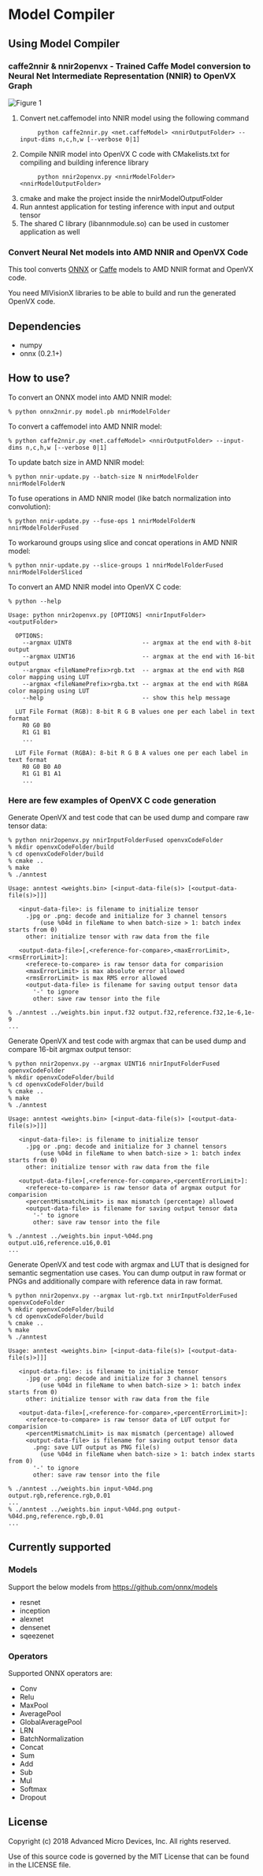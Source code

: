 # Model Compiler

## Using Model Compiler

### caffe2nnir & nnir2openvx - Trained Caffe Model conversion to Neural Net Intermediate Representation (NNIR) to OpenVX Graph

![Figure 1](../docs/images/NetFlow.png "Inference Workflow")

1. Convert net.caffemodel into NNIR model using the following command
   ````
	    python caffe2nnir.py <net.caffeModel> <nnirOutputFolder> --input-dims n,c,h,w [--verbose 0|1]
   ````
2. Compile NNIR model into OpenVX C code with CMakelists.txt for compiling and building inference library
   ````
	    python nnir2openvx.py <nnirModelFolder> <nnirModelOutputFolder>
   ````
3. cmake and make the project inside the nnirModelOutputFolder
4. Run anntest application for testing inference with input and output tensor
5. The shared C library (libannmodule.so) can be used in customer application as well

### Convert Neural Net models into AMD NNIR and OpenVX Code

This tool converts [ONNX](https://onnx.ai/) or [Caffe](http://caffe.berkeleyvision.org/) models to AMD NNIR format and OpenVX code.

You need MIVisionX libraries to be able to build and run the generated OpenVX code.

## Dependencies

* numpy
* onnx (0.2.1+)

## How to use?

To convert an ONNX model into AMD NNIR model:

```
% python onnx2nnir.py model.pb nnirModelFolder
```

To convert a caffemodel into AMD NNIR model:

```
% python caffe2nnir.py <net.caffeModel> <nnirOutputFolder> --input-dims n,c,h,w [--verbose 0|1]
```

To update batch size in AMD NNIR model:
````
% python nnir-update.py --batch-size N nnirModelFolder nnirModelFolderN
````

To fuse operations in AMD NNIR model (like batch normalization into convolution):
````
% python nnir-update.py --fuse-ops 1 nnirModelFolderN nnirModelFolderFused
````

To workaround groups using slice and concat operations in AMD NNIR model:
````
% python nnir-update.py --slice-groups 1 nnirModelFolderFused nnirModelFolderSliced
````

To convert an AMD NNIR model into OpenVX C code:

````
% python --help

Usage: python nnir2openvx.py [OPTIONS] <nnirInputFolder> <outputFolder>

  OPTIONS:
    --argmax UINT8                    -- argmax at the end with 8-bit output
    --argmax UINT16                   -- argmax at the end with 16-bit output
    --argmax <fileNamePrefix>rgb.txt  -- argmax at the end with RGB color mapping using LUT
    --argmax <fileNamePrefix>rgba.txt -- argmax at the end with RGBA color mapping using LUT
    --help                            -- show this help message

  LUT File Format (RGB): 8-bit R G B values one per each label in text format
    R0 G0 B0
    R1 G1 B1
    ...

  LUT File Format (RGBA): 8-bit R G B A values one per each label in text format
    R0 G0 B0 A0
    R1 G1 B1 A1
    ...

````

### Here are few examples of OpenVX C code generation

Generate OpenVX and test code that can be used dump and compare raw tensor data:
````
% python nnir2openvx.py nnirInputFolderFused openvxCodeFolder
% mkdir openvxCodeFolder/build
% cd openvxCodeFolder/build
% cmake ..
% make
% ./anntest

Usage: anntest <weights.bin> [<input-data-file(s)> [<output-data-file(s)>]]]

   <input-data-file>: is filename to initialize tensor
     .jpg or .png: decode and initialize for 3 channel tensors
         (use %04d in fileName to when batch-size > 1: batch index starts from 0)
     other: initialize tensor with raw data from the file

   <output-data-file>[,<reference-for-compare>,<maxErrorLimit>,<rmsErrorLimit>]:
     <referece-to-compare> is raw tensor data for comparision
     <maxErrorLimit> is max absolute error allowed
     <rmsErrorLimit> is max RMS error allowed
     <output-data-file> is filename for saving output tensor data
       '-' to ignore
       other: save raw tensor into the file

% ./anntest ../weights.bin input.f32 output.f32,reference.f32,1e-6,1e-9
...
````

Generate OpenVX and test code with argmax that can be used dump and compare 16-bit argmax output tensor:
````
% python nnir2openvx.py --argmax UINT16 nnirInputFolderFused openvxCodeFolder
% mkdir openvxCodeFolder/build
% cd openvxCodeFolder/build
% cmake ..
% make
% ./anntest

Usage: anntest <weights.bin> [<input-data-file(s)> [<output-data-file(s)>]]]

   <input-data-file>: is filename to initialize tensor
     .jpg or .png: decode and initialize for 3 channel tensors
         (use %04d in fileName to when batch-size > 1: batch index starts from 0)
     other: initialize tensor with raw data from the file

   <output-data-file>[,<reference-for-compare>,<percentErrorLimit>]:
     <referece-to-compare> is raw tensor data of argmax output for comparision
     <percentMismatchLimit> is max mismatch (percentage) allowed
     <output-data-file> is filename for saving output tensor data
       '-' to ignore
       other: save raw tensor into the file

% ./anntest ../weights.bin input-%04d.png output.u16,reference.u16,0.01
...
````

Generate OpenVX and test code with argmax and LUT that is designed for semantic segmentation use cases. You can dump output in raw format or PNGs and additionally compare with reference data in raw format.
````
% python nnir2openvx.py --argmax lut-rgb.txt nnirInputFolderFused openvxCodeFolder
% mkdir openvxCodeFolder/build
% cd openvxCodeFolder/build
% cmake ..
% make
% ./anntest

Usage: anntest <weights.bin> [<input-data-file(s)> [<output-data-file(s)>]]]

   <input-data-file>: is filename to initialize tensor
     .jpg or .png: decode and initialize for 3 channel tensors
         (use %04d in fileName to when batch-size > 1: batch index starts from 0)
     other: initialize tensor with raw data from the file

   <output-data-file>[,<reference-for-compare>,<percentErrorLimit>]:
     <referece-to-compare> is raw tensor data of LUT output for comparision
     <percentMismatchLimit> is max mismatch (percentage) allowed
     <output-data-file> is filename for saving output tensor data
       .png: save LUT output as PNG file(s)
         (use %04d in fileName when batch-size > 1: batch index starts from 0)
       '-' to ignore
       other: save raw tensor into the file

% ./anntest ../weights.bin input-%04d.png output.rgb,reference.rgb,0.01
...
% ./anntest ../weights.bin input-%04d.png output-%04d.png,reference.rgb,0.01
...
````

## Currently supported
### Models
Support the below models from https://github.com/onnx/models
 - resnet
 - inception
 - alexnet
 - densenet
 - sqeezenet

### Operators
Supported ONNX operators are:

- Conv
- Relu
- MaxPool
- AveragePool
- GlobalAveragePool
- LRN
- BatchNormalization
- Concat
- Sum
- Add
- Sub
- Mul
- Softmax
- Dropout

## License
Copyright (c) 2018 Advanced Micro Devices, Inc. All rights reserved.

Use of this source code is governed by the MIT License that can be found in the LICENSE file.
